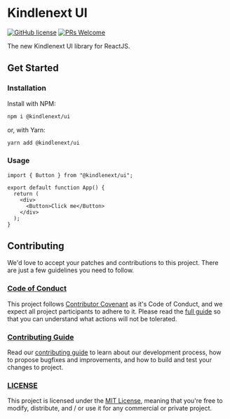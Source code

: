 # Kindlenext UI

[![GitHub license](https://img.shields.io/badge/license-MIT-blue.svg)](./LICENSE) [![PRs Welcome](https://img.shields.io/badge/PRs-welcome-brightgreen.svg)](./CONTRIBUTING.md)

The new Kindlenext UI library for ReactJS.

## Get Started

### Installation

Install with NPM:

```bash
npm i @kindlenext/ui
```

or, with Yarn:

```bash
yarn add @kindlenext/ui
```

### Usage

```tsx
import { Button } from "@kindlenext/ui";

export default function App() {
  return (
    <div>
      <Button>Click me</Button>
    </div>
  );
}
```

## Contributing

We'd love to accept your patches and contributions to this project. There are just a few guidelines you need to follow.

### [Code of Conduct](./CODE_OF_CONDUCT.md)

This project follows [Contributor Covenant](https://www.contributor-covenant.org/)
as it's Code of Conduct, and we expect all project participants to adhere to it.
Please read the [full guide](./CODE_OF_CONDUCT.md) so that you can understand
what actions will not be tolerated.

### [Contributing Guide](./CONTRIBUTING.md)

Read our [contributing guide](./CONTRIBUTING.md) to learn about our development process, how to propose bugfixes and improvements, and how to build and test your changes to project.

### [LICENSE](./LICENSE)

This project is licensed under the [MIT License](./LICENSE), meaning that you're free to modify, distribute, and / or use it for any commercial or private project.
